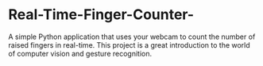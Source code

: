 # Real-Time-Finger-Counter-
A simple Python application that uses your webcam to count the number of raised fingers in real-time. This project is a great introduction to the world of computer vision and gesture recognition.
